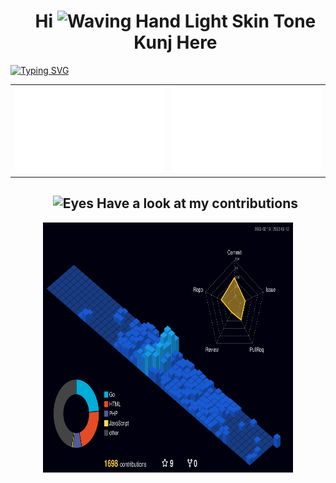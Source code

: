 <div id="user-content-toc">
  <ul>
    <summary align="center">
             <h1 >Hi <img src="https://raw.githubusercontent.com/Tarikul-Islam-Anik/Animated-Fluent-Emojis/master/Emojis/Hand%20gestures/Waving%20Hand%20Light%20Skin%20Tone.png" alt="Waving Hand Light Skin Tone" width="50" height="50" /> Kunj Here</h1>
    </summary>
  </ul>
</div>




[![Typing SVG](https://readme-typing-svg.demolab.com?font=Comfortaa&size=100&pause=1000&color=0EF7AF&center=true&vCenter=true&width=2000&height=400&lines=DEVOPS;OPENSOURCE;CLOUDNATIVE)](https://git.io/typing-svg)
        
 <table align="center">
  <tr>
    <td align="center">
      <img alt="Contributions" src="https://raw.githubusercontent.com/kunjgit/github-stats/master/generated/overview.svg#gh-dark-mode-only"  >
    </td>
    <td align="center">
        <img src ="https://raw.githubusercontent.com/kunjgit/github-stats/master/generated/languages.svg#gh-dark-mode-only">
    </td>
  </tr>
</table>     
        
<div id="user-content-toc">
  <ul>
    <summary align="center">
             <h2><img src="https://raw.githubusercontent.com/Tarikul-Islam-Anik/Animated-Fluent-Emojis/master/Emojis/Hand%20gestures/Eyes.png" alt="Eyes" width="50" height="50" /> Have a look at my contributions</h2>
    </summary>
  </ul>
</div>

<summary align="center">
<img  alt="Contributions" height="400px" width="400px" src="./profile-3d-contrib/profile-night-view.svg">
</summary>
    
